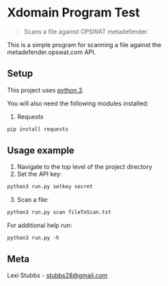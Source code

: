 # Xdomain Program Test
> Scans a file against OPSWAT metadefender.

This is a simple program for scanning a file against the metadefender.opswat.com API.

## Setup

This project uses [python 3](https://www.python.org/downloads).

You will also need the following modules installed:
1. Requests
```sh
pip install requests
```

## Usage example

1. Navigate to the top level of the project directory
2. Set the API key:
```sh
python3 run.py setkey secret
```
3. Scan a file:
```sh
python3 run.py scan fileToScan.txt
```

For additional help run:
```
python3 run.py -h
```

## Meta

Lexi Stubbs - stubbs28@gmail.com
